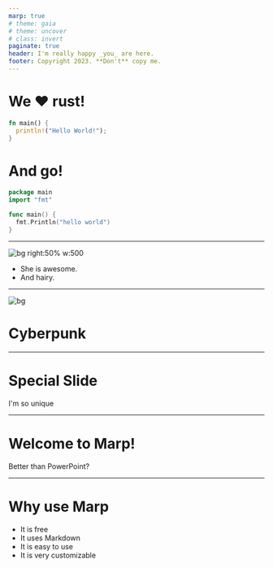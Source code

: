 ```yaml
---
marp: true
# theme: gaia
# theme: uncover
# class: invert
paginate: true
header: I'm really happy _you_ are here.
footer: Copyright 2023. **Don't** copy me.
---
```


# We :heart: rust!
```rs
fn main() {
  println!("Hello World!");
}
```

# And go!

```go
package main
import "fmt"

func main() {
  fmt.Println("hello world")
}
```

---

![bg right:50% w:500](https://huchu.link/V1tK0ik)
<!-- , blur, sepia, brightness, contrast, box-shadow -->
- She is awesome.
- And hairy.

---

![bg](https://huchu.link/3izS6Hq)

# Cyberpunk

---

<!--
_backgroundColor: tomato
_color: white
_paginate: false
_footer: ""
_header: ""
-->

# Special Slide

I'm so unique

---

# Welcome to Marp!

Better than PowerPoint?

---

# Why use Marp

* It is free
* It uses Markdown
* It is easy to use
* It is very customizable